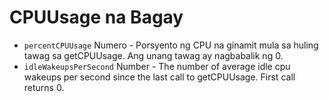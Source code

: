 # CPUUsage na Bagay

* `percentCPUUsage` Numero - Porsyento ng CPU na ginamit mula sa huling tawag sa getCPUUsage. Ang unang tawag ay nagbabalik ng 0.
* `idleWakeupsPerSecond` Number - The number of average idle cpu wakeups per second since the last call to getCPUUsage. First call returns 0.